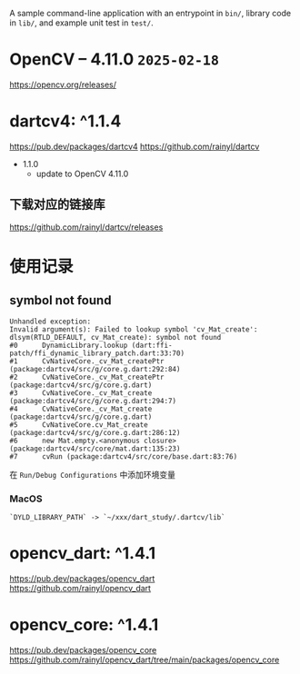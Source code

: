 A sample command-line application with an entrypoint in `bin/`, library code
in `lib/`, and example unit test in `test/`.

# OpenCV – 4.11.0 `2025-02-18`

https://opencv.org/releases/

# dartcv4: ^1.1.4

https://pub.dev/packages/dartcv4
https://github.com/rainyl/dartcv

- 1.1.0
    - update to OpenCV 4.11.0

## 下载对应的链接库

https://github.com/rainyl/dartcv/releases

# 使用记录

## symbol not found

```shell
Unhandled exception:
Invalid argument(s): Failed to lookup symbol 'cv_Mat_create': dlsym(RTLD_DEFAULT, cv_Mat_create): symbol not found
#0      DynamicLibrary.lookup (dart:ffi-patch/ffi_dynamic_library_patch.dart:33:70)
#1      CvNativeCore._cv_Mat_createPtr (package:dartcv4/src/g/core.g.dart:292:84)
#2      CvNativeCore._cv_Mat_createPtr (package:dartcv4/src/g/core.g.dart)
#3      CvNativeCore._cv_Mat_create (package:dartcv4/src/g/core.g.dart:294:7)
#4      CvNativeCore._cv_Mat_create (package:dartcv4/src/g/core.g.dart)
#5      CvNativeCore.cv_Mat_create (package:dartcv4/src/g/core.g.dart:286:12)
#6      new Mat.empty.<anonymous closure> (package:dartcv4/src/core/mat.dart:135:23)
#7      cvRun (package:dartcv4/src/core/base.dart:83:76)
```

在 `Run/Debug Configurations` 中添加环境变量 

### MacOS

```
`DYLD_LIBRARY_PATH` -> `~/xxx/dart_study/.dartcv/lib`
```

# opencv_dart: ^1.4.1

https://pub.dev/packages/opencv_dart
https://github.com/rainyl/opencv_dart

# opencv_core: ^1.4.1

https://pub.dev/packages/opencv_core
https://github.com/rainyl/opencv_dart/tree/main/packages/opencv_core